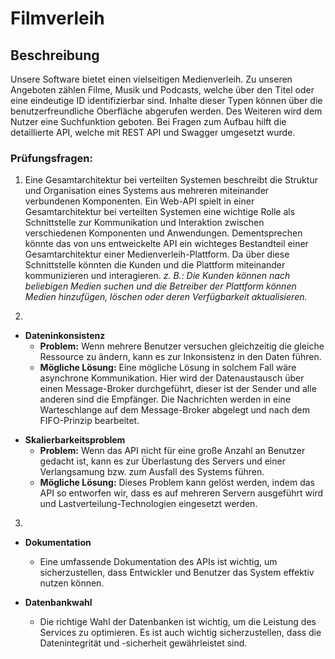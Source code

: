 # Filmverleih

## Beschreibung

Unsere Software bietet einen vielseitigen Medienverleih.
Zu unseren Angeboten zählen Filme, Musik und Podcasts, welche über den Titel oder eine eindeutige ID identifizierbar sind.
Inhalte dieser Typen können über die benutzerfreundliche Oberfläche abgerufen werden.
Des Weiteren wird dem Nutzer eine Suchfunktion geboten.
Bei Fragen zum Aufbau hilft die detaillierte API, welche mit REST API und Swagger umgesetzt wurde.

### Prüfungsfragen:

1. Eine Gesamtarchitektur bei verteilten Systemen beschreibt die Struktur und Organisation eines Systems aus mehreren miteinander verbundenen Komponenten.
   Ein Web-API spielt in einer Gesamtarchitektur bei verteilten Systemen eine wichtige Rolle als Schnittstelle zur Kommunikation und Interaktion zwischen verschiedenen Komponenten und Anwendungen.
   Dementsprechen könnte das von uns entweickelte API ein wichteges Bestandteil einer Gesamtarchitektur einer Medienverleih-Plattform.
   Da über diese Schnittstelle könnten die Kunden und die Plattform miteinander kommunizieren und interagieren.
   _z. B.: Die Kunden können nach beliebigen Medien suchen und die Betreiber der Plattform können Medien hinzufügen, löschen oder deren Verfügbarkeit aktualisieren._

2.

- **Dateninkonsistenz**
  - **Problem:** Wenn mehrere Benutzer versuchen gleichzeitig die gleiche Ressource zu ändern, kann es zur Inkonsistenz in den Daten führen.
  - **Mögliche Lösung:** Eine mögliche Lösung in solchem Fall wäre asynchrone Kommunikation. Hier wird der Datenaustausch über einen Message-Broker durchgeführt, dieser ist der Sender und alle anderen sind die Empfänger. Die Nachrichten werden in eine Warteschlange auf dem Message-Broker abgelegt und nach dem FIFO-Prinzip bearbeitet.

* **Skalierbarkeitsproblem**
  - **Problem:** Wenn das API nicht für eine große Anzahl an Benutzer gedacht ist, kann es zur Überlastung des Servers und einer Verlangsamung bzw. zum Ausfall des Systems führen.
  - **Mögliche Lösung:** Dieses Problem kann gelöst werden, indem das API so entworfen wir, dass es auf mehreren Servern ausgeführt wird und Lastverteilung-Technologien eingesetzt werden.

3.

- **Dokumentation**

  - Eine umfassende Dokumentation des APIs ist wichtig, um sicherzustellen, dass Entwickler und Benutzer das System effektiv nutzen können.

- **Datenbankwahl**
  - Die richtige Wahl der Datenbanken ist wichtig, um die Leistung des Services zu optimieren. Es ist auch wichtig sicherzustellen, dass die Datenintegrität und -sicherheit gewährleistet sind.
